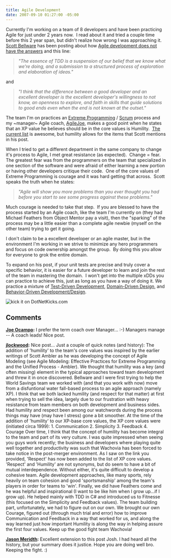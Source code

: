 ```yaml
---
title: Agile Development
date: 2007-09-10 01:27:00 -05:00
---
```


Currently I'm working on a team of 8 developers and have been practicing Agile for just under 2 years now.  I read about it and tried a couple time before this 2 year span, but didn't realize how wrong I was approaching it.  [Scott Bellware](http://codebetter.com/blogs/scott.bellware/default.aspx) has been posting about how [Agile development does not have the answers](http://codebetter.com/blogs/scott.bellware/archive/2007/09/09/167738.aspx) and this line:

> _"The essence of TDD is a suspension of our belief that we know what we're doing, and a submission to a structured process of exploration and elaboration of ideas."_

and

> _"I think that the difference between a good developer and an excellent developer is the excellent developer's willingness to not know, an openness to explore, and faith in skills that guide solutions to good ends even when the end is not known at the outset."_

The team I'm on practices an [Extreme Programming](http://en.wikipedia.org/wiki/Extreme_Programming) / [Scrum](http://en.wikipedia.org/wiki/Scrum_%28development%29) process and my ~manager~ Agile coach, [AgileJoe](http://www.lostechies.com/blogs/joe_ocampo), makes a good point when he states that an XP value he believes should be in the core values is Humility.  [The current list](http://en.wikipedia.org/wiki/Extreme_Programming#XP_values) is awesome, but humility allows for the items that Scott mentions in his post.

When I tried to get a different department in the same company to change it's process to Agile, I met great resistance (as expected).  Change = fear.  The greatest fear was from the programmers on the team that specialized in one section of the software and were afraid of either learning a new portion or having other developers critique their code.  One of the core values of Extreme Programming is courage and it was hard getting that across.  Scott speaks the truth when he states:

> _"Agile will show you more problems than you ever thought you had before you start to see some progress against these problems."_

Much courage is needed to take that step.  If you are blessed to have the process started by an Agile coach, like the team I'm currently on (they had Michael Feathers from Object Mentor pay a visit), then the "sparking" of the process may be a little easier than a complete agile newbie (myself on the other team) trying to get it going.

I don't claim to be a excellent developer or an agile master, but in the environment I'm working in we strive to minimize any hero programmers and focus on code ownership amongst the group.  By doing this you allow for everyone to grok the entire domain.

To expand on his post, if your unit tests are precise and truly cover a specific behavior, it is easier for a future developer to learn and join the rest of the team in mastering the domain.  I won't get into the multiple xDDs you can practice to achieve this, just as long as you have a way of doing it. We practice a mixture of [Test-Driven Development](http://en.wikipedia.org/wiki/Test-driven_development), [Domain-Driven Design](http://www.infoq.com/news/2006/12/domain-driven-design), and [Behavior-Driven Development/Design](http://dannorth.net/introducing-bdd).

![kick it on DotNetKicks.com](http://www.dotnetkicks.com/Services/Images/KickItImageGenerator.ashx?url=http://www.lostechies.com/blogs/jason_meridth/archive/2007/09/09/agile-development.aspx)

## Comments

**[Joe Ocampo](#82 "2007-09-10 04:13:53"):** I prefer the term coach over Manager... :-) Managers manage -- A coach leads! Nice post.

**[jlockwood](#83 "2007-09-10 12:28:14"):** Nice post... Just a couple of quick notes (and history): The addition of 'humility' to the team's core values was inspired by the earlier writings of Scott Ambler as he was developing the concept of Agile Modeling (see Agile Modeling: Effective Practices for Extreme Programming and the Unified Process - Ambler). We thought that humility was a key (and often missing) element in the typical approaches toward team development and threw it in once discovered. Bellware and I were first trying to help the World Savings team we worked with (and that you work with now) move from a disfuntional water fall-based process to an agile approach (namely XP). I think that we both lacked humility (and respect for that matter) at first when trying to sell the idea, largely due to our frustration with heavy resistance from team members on both development and business sides. Had humility and respect been among our watchwords during the process things may have (may have I stress) gone a bit smoother. At the time of the addition of 'humility' to our XP-base core values, the XP core values were (initiated circa 1999): 1\. Communication 2\. Simplicity 3\. Feedback 4\. Courage Over time, I think that the concept of humility has become integral to the team and part of its very culture. I was quite impressed when seeing you guys work recently; the business and developers where playing quite well together and productivity was such that Wachovia has been forced to take notice in the post-merger environment. As I saw on the link you provided, 'Respect' has now been added to the list of XP core values. 'Respect' and 'Humility' are not synonyms, but do seem to have a bit of mutual interdependence. Without either, it's quite difficult to develop a cohesive team. Agile development approaches, like many sports, rely heavily on team cohesion and good 'sportsmanship' among the team's players in order for teams to 'win'. Finally, we did have Feathers come and he was helpful and inspirational (I want to be like him when I grow up...if I grow up). He helped mainly with TDD in C# and introduced us to Fitnesse (this focused on the Simplicity and Feedback values). The team building part, unfortunately, we had to figure out on our own. We brought our own Courage, figured out (through much trial and error) how to improve Communication and Feedback in a way that worked for us, and along the way learned just how important Humility is along the way in helping assure the first four values. Keep up the good fight team Wachovia!

**[Jason Meridth](#84 "2007-09-10 12:36:24"):** Excellent extension to this post Josh. I had heard all the history, but your summary does it justice. Hope you are doing well bro. Keeping the fight. :)
